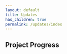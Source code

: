 ```yaml
---
layout: default
title: Updates
has_children: true
permalink: /updates/index
---
```


## Project Progress
